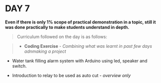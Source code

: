 
# **DAY 7**


**Even if there is only 1% scope of practical demonstration in a topic, still it was done practically to make students understand in depth.**

>Curriculum followed on the day is as follows:

>- **Coding Exercise** - *Combining what was learnt in past few days adnmaking a project* 

- Water tank filling alarm system with Arduino using led, speaker and switch.

- Introduction to relay to be used as auto cut - *overview only*